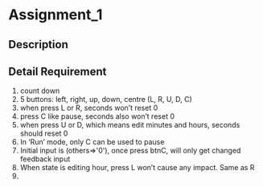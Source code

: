 # Assignment_1

## Description



## Detail Requirement

1. count down
2. 5 buttons: left, right, up, down, centre (L, R, U, D, C)
3. when press L or R, seconds won’t reset 0    
4. press C like pause, seconds also won’t reset 0  
5. when press U or D, which means edit minutes and hours, seconds should reset 0  
6. In ‘Run’ mode, only C can be used to pause 
7. Initial input is (others=>'0'), once press btnC, will only get changed feedback input
8. When state is editing hour, press L won’t cause any impact. Same as R
9. 